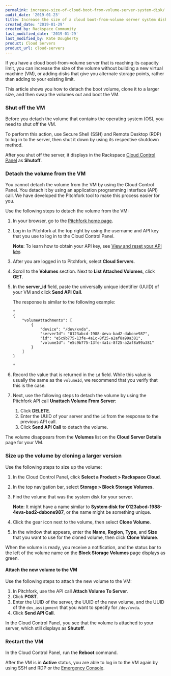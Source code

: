 ```yaml
---
permalink: increase-size-of-cloud-boot-from-volume-server-system-disk/
audit_date: '2019-01-23'
title: Increase the size of a cloud boot-from-volume server system disk
created_date: '2019-01-29'
created_by: Rackspace Community
last_modified_date: '2019-01-29'
last_modified_by: Kate Dougherty
product: Cloud Servers
product_url: cloud-servers
---
```


If you have a cloud boot-from-volume server that is reaching its capacity
limit, you can increase the size of the volume without building a new virtual
machine (VM), or adding disks that give you alternate storage points,
rather than adding to your existing limit.

This article shows you how to detach the boot volume, clone it to a larger
size, and then swap the volumes out and boot the VM.

### Shut off the VM

Before you detach the volume that contains the operating system (OS), you need
to shut off the VM.

To perform this action, use Secure Shell (SSH) and Remote Desktop (RDP) to log
in to the server, then shut it down by using its respective shutdown method.

After you shut off the server, it displays in the Rackspace [Cloud
Control Panel](https://www.login.rackspace.com) as **Shutoff**.

### Detach the volume from the VM

You cannot detach the volume from the VM by using the Cloud Control Panel.
You detach it by using an application programming interface (API) call. We
have developed the Pitchfork tool to make this process easier for you.

Use the following steps to detach the volume from the VM:

1. In your browser, go to the [Pitchfork home page](https://pitchfork.rax.io).
2. Log in to Pitchfork at the top right by using the username and API key that
   you use to log in to the Cloud Control Panel.

   **Note**: To learn how to obtain your API key, see [View and reset
   your API
   key](https://support.rackspace.com/how-to/view-and-reset-your-api-key/).

3. After you are logged in to Pitchfork, select **Cloud Servers**.
4. Scroll to the **Volumes** section. Next to **List Attached Volumes**,
   click **GET**.
5. In the **server_id** field, paste the universally unique identifier (UUID)
   of your VM and click **Send API Call**.

   The response is similar to the following example:

       *
       {
           "volumeAttachments": [
               {
                   "device": "/dev/xvda",
                   "serverId": "0123abcd-1988-4eva-bad2-dabone987",
                   "id": "e5c9b775-13fe-4a1c-8f25-a2af8a99a381",
                   "volumeId": "e5c9b775-13fe-4a1c-8f25-a2af8a99a381"
               }
           ]
       }

       *

6. Record the value that is returned in the `id` field. While this value is
   usually the same as the `volumeId`, we recommend that you verify that
   this is the case.

7. Next, use the following steps to detach the volume by using the
   Pitchfork API call **Unattach Volume From Server**:

   1. Click **DELETE**.
   2. Enter the UUID of your server and the `id` from the
      response to the previous API call.
   3. Click **Send API Call** to detach the volume.

The volume disappears from the **Volumes** list on the **Cloud Server
Details** page for your VM.

### Size up the volume by cloning a larger version

Use the following steps to size up the volume:

1. In the Cloud Control Panel, click **Select a Product > Rackspace Cloud**.

2. In the top navigation bar, select **Storage > Block Storage Volumes**.

3. Find the volume that was the system disk for your server.

   **Note**: It might have a name similar to **System disk for
   0123abcd-1988-4eva-bad2-dabone987**, or the name might be something unique.

4. Click the gear icon next to the volume, then select **Clone Volume**.

5. In the window that appears, enter the **Name**, **Region**, **Type**, and
   **Size** that you want to use for the cloned volume, then click
   **Clone Volume**.

When the volume is ready, you receive a notification, and the status bar to
the left of the volume name on the **Block Storage Volumes** page displays as
green.

#### Attach the new volume to the VM

Use the following steps to attach the new volume to the VM:

1. In Pitchfork, use the API call **Attach Volume To Server**.
2. Click **POST**.
3. Enter the UUID of the server, the UUID of the new volume, and the UUID of the `dev_assignment` that you want to specify  for `/dev/xvda`.
4. Click **Send API Call**.

In the Cloud Control Panel, you see that the volume is attached to your
server, which still displays as **Shutoff**.

### Restart the VM

In the Cloud Control Panel, run the **Reboot** command.

After the VM is in **Active** status, you are able to
log in to the VM again by using SSH and RDP or the [Emergency
Console](/how-to/start-a-console-session/).

